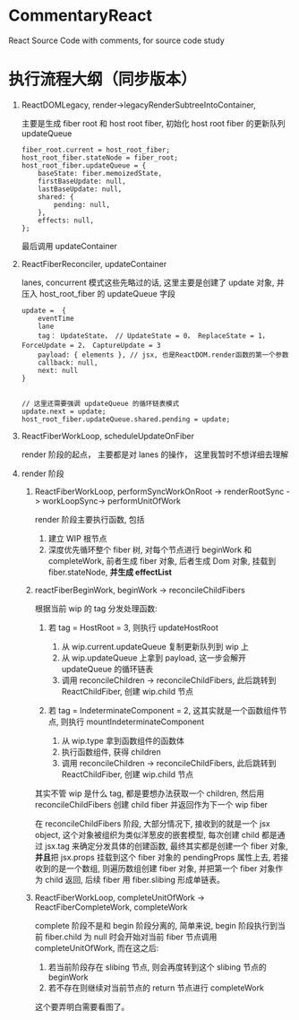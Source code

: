 # CommentaryReact

React Source Code with comments, for source code study

# 执行流程大纲（同步版本）

1. ReactDOMLegacy, render->legacyRenderSubtreeIntoContainer,

   主要是生成 fiber root 和 host root fiber, 初始化 host root fiber 的更新队列 updateQueue

   ```
   fiber_root.current = host_root_fiber;
   host_root_fiber.stateNode = fiber_root;
   host_root_fiber.updateQueue = {
       baseState: fiber.memoizedState,
       firstBaseUpdate: null,
       lastBaseUpdate: null,
       shared: {
           pending: null,
       },
       effects: null,
   };
   ```

   最后调用 updateContainer

2. ReactFiberReconciler, updateContainer

   lanes, concurrent 模式这些先略过的话, 这里主要是创建了 update 对象, 并压入 host_root_fiber 的 updateQueue 字段

   ```
   update =  {
       eventTime
       lane
       tag： UpdateState， // UpdateState = 0， ReplaceState = 1， ForceUpdate = 2， CaptureUpdate = 3
       payload: { elements }, // jsx, 也是ReactDOM.render函数的第一个参数
       callback: null,
       next: null
   }


   // 这里还需要强调 updateQueue 的循环链表模式
   update.next = update;
   host_root_fiber.updateQueue.shared.pending = update;
   ```

3. ReactFiberWorkLoop, scheduleUpdateOnFiber

   render 阶段的起点， 主要都是对 lanes 的操作， 这里我暂时不想详细去理解

4. render 阶段

   1. ReactFiberWorkLoop, performSyncWorkOnRoot -> renderRootSync -> workLoopSync-> performUnitOfWork

      render 阶段主要执行函数, 包括

      1. 建立 WIP 根节点
      2. 深度优先循环整个 fiber 树, 对每个节点进行 beginWork 和 completeWork, 前者生成 fiber 对象, 后者生成 Dom 对象, 挂载到 fiber.stateNode, **并生成 effectList**

   2. reactFiberBeginWork, beginWork -> reconcileChildFibers

      根据当前 wip 的 tag 分发处理函数:

      1. 若 tag = HostRoot = 3, 则执行 updateHostRoot
         1. 从 wip.current.updateQueue 复制更新队列到 wip 上
         2. 从 wip.updateQueue 上拿到 payload, 这一步会解开 updateQueue 的循环链表
         3. 调用 reconcileChildren -> reconcileChildFibers, 此后跳转到 ReactChildFiber, 创建 wip.child 节点
      2. 若 tag = IndeterminateComponent = 2, 这其实就是一个函数组件节点, 则执行 mountIndeterminateComponent

         1. 从 wip.type 拿到函数组件的函数体
         2. 执行函数组件, 获得 children
         3. 调用 reconcileChildren -> reconcileChildFibers, 此后跳转到 ReactChildFiber, 创建 wip.child 节点

      其实不管 wip 是什么 tag, 都是要想办法获取一个 children, 然后用 reconcileChildFibers 创建 child fiber 并返回作为下一个 wip fiber

      在 reconcileChildFibers 阶段, 大部分情况下, 接收到的就是一个 jsx object, 这个对象被组织为类似洋葱皮的嵌套模型, 每次创建 child 都是通过 jsx.tag 来确定分发具体的创建函数, 最终其实都是创建一个 fiber 对象, **并且**把 jsx.props 挂载到这个 fiber 对象的 pendingProps 属性上去, 若接收到的是一个数组, 则遍历数组创建 fiber 对象, 并把第一个 fiber 对象作为 child 返回, 后续 fiber 用 fiber.slibing 形成单链表。

   3. ReactFiberWorkLoop, completeUnitOfWork -> ReactFiberCompleteWork, completeWork

      complete 阶段不是和 begin 阶段分离的, 简单来说, begin 阶段执行到当前 fiber.child 为 null 时会开始对当前 fiber 节点调用 completeUnitOfWork, 而在这之后:

      1. 若当前阶段存在 slibing 节点, 则会再度转到这个 slibing 节点的 beginWork
      2. 若不存在则继续对当前节点的 return 节点进行 completeWork

      这个要弄明白需要看图了。
